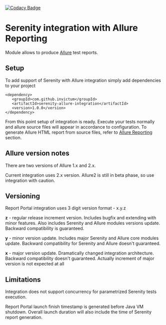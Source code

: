 [![Codacy Badge](https://api.codacy.com/project/badge/Grade/6ef5bbc40e1f4afbbbd757bc8d2c98d7)](https://www.codacy.com/app/zim182/serenity-allure-integration?utm_source=github.com&amp;utm_medium=referral&amp;utm_content=Invictum/serenity-allure-integration&amp;utm_campaign=Badge_Grade)

Serenity integration with Allure Reporting
==========================================

Module allows to produce [Allure](http://allure.qatools.ru) test reports.

Setup
-------------
To add support of Serenity with Allure integration simply add dependencies to your project
```
<dependency>
   <groupId>com.github.invictum</groupId>
   <artifactId>serenity-allure-integration</artifactId>
   <version>1.0.0</version>
</dependency>
```

From this point setup of integration is ready. Execute your tests normally and allure source files will appear in accordance to configuration.
To generate Allure HTML report from source files, refer to [Allure Reporting](https://docs.qameta.io/allure/#_reporting) section.

Allure version notes
--------------------

There are two versions of Allure 1.x and 2.x.

Current integration uses 2.x version. Allure2 is still in beta phase, so use integration with caution.


Versioning
----------
Report Portal integration uses 3 digit version format - x.y.z

**z** - regular release increment version. Includes bugfix and extending with minor features. Also includes Serenity and Allure modules versions update. Backward compatibility is guaranteed.

**y** - minor version update. Includes major Serenity and Allure core modules update. Backward compatibility for Serenity and Allure doesn't guaranteed.

**x** - major version update. Dramatically changed integration architecture. Backward compatibility doesn't guaranteed. Actually increment of major version is not expected at all

Limitations
-------------
Integration does not support concurrency for parametrized Serenity tests execution.

Report Portal launch finish timestamp is generated before Java VM shutdown. Overall launch duration will also include the time of Serenity report generation.
